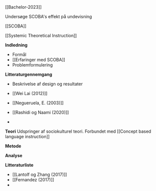 
[[Bachelor-2023]]

Undersøge SCOBA's effekt på undevisning

[[SCOBA]]

[[Systemic Theoretical Instruction]]


**Indledning** 
- Formål 
- [[Erfaringer med SCOBA]]
- Problemformulering 

**Litteraturgennemgang** 
- Beskrivelse af design og resultater 

- [[Wei Lai (2012)]]
- [[Negueruela, E. (2003)]]
- [[Rashidi og Naami (2020)]]
- 

**Teori**
Udspringer af sociokulturel teori. Forbundet med [[Concept based language instruction]]

**Metode**

**Analyse**

**Litteraturliste** 
- [[Lantolf og Zhang (2017)]]
- [[Fernandez (2017)]]
- 


